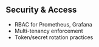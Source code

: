 ## Security & Access

- RBAC for Prometheus, Grafana
- Multi-tenancy enforcement
- Token/secret rotation practices